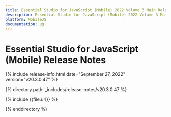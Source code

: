 ```yaml
---
title: Essential Studio for JavaScript (Mobile) 2022 Volume 3 Main Release Release Notes  
description: Essential Studio for JavaScript (Mobile) 2022 Volume 3 Main Release Release Notes  
platform: MobileJS
documentation: ug
---
```


# Essential Studio for JavaScript (Mobile)  Release Notes  

{% include release-info.html date="September 27, 2022"  version="v20.3.0.47" %} 

{% directory path: _includes/release-notes/v20.3.0.47 %}

{% include {{file.url}} %}

{% enddirectory %}
